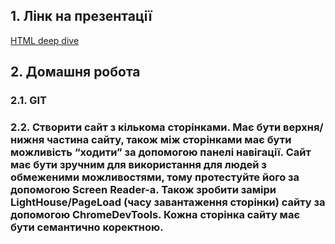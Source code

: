 ## 1. Лінк на презентації

[HTML deep dive](https://docs.google.com/presentation/d/1bYuAT5TsV6SGiC1P_oaCxhchoTyGZCVswn_kIUYCYxA/edit?usp=sharing)

## 2. Домашня робота

### 2.1. GIT
### 2.2. Створити сайт з кількома сторінками. Має бути верхня/нижня частина сайту, також між сторінками має бути можливість “ходити” за допомогою панелі навігації. Сайт має бути зручним для використання для людей з обмеженими можливостями, тому протестуйте його за допомогою Screen Reader-a. Також зробити заміри LightHouse/PageLoad (часу завантаження сторінки) сайту за допомогою ChromeDevTools. Кожна сторінка сайту має бути семантично коректною. 

